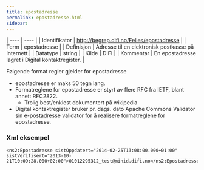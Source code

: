 ```yaml
---
title: epostadresse
permalink: epostadresse.html
sidebar:
---
```


| ---- | ---- |
| Identifikator | http://begrep.difi.no/Felles/epostadresse |
| Term | epostadresse |
| Definisjon | Adresse til en elektronisk postkasse på Internett |
| Datatype | string |
| Kilde | DIFI |
| Kommentar | En epostadresse lagret i Digital kontaktregister. | 

Følgende format regler gjelder for epostadresse

* epostadresse er maks 50 tegn lang.
* Formatreglene for epostadresse er styrt av flere RFC fra IETF, blant annet: RFC2822.
  * Trolig best/enklest dokumentert på wikipedia
* Digital kontaktregister bruker pr. dags. dato Apache Commons Validator sin e-postadresse validator for å realisere formatreglene for epostadresse.

### Xml eksempel

```
<ns2:Epostadresse sistOppdatert="2014-02-25T13:08:00.000+01:00" sistVerifisert="2013-10-21T10:09:28.000+02:00">01012295312_test@minid.difi.no</ns2:Epostadresse>
```


